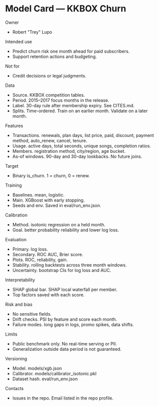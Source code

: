 # Model Card — KKBOX Churn

Owner
- Robert "Trey" Lupo

Intended use
- Predict churn risk one month ahead for paid subscribers.
- Support retention actions and budgeting.

Not for
- Credit decisions or legal judgments.

Data
- Source. KKBOX competition tables.
- Period. 2015–2017 focus months in the release.
- Label. 30-day rule after membership expiry. See CITES.md.
- Splits. Time-ordered. Train on an earlier month. Validate on a later month.

Features
- Transactions. renewals, plan days, list price, paid, discount, payment method, auto_renew, cancel, tenure.
- Usage. active days, total seconds, unique songs, completion ratios.
- Members. registration method, city/region, age bucket.
- As-of windows. 90-day and 30-day lookbacks. No future joins.

Target
- Binary is_churn. 1 = churn, 0 = renew.

Training
- Baselines. mean, logistic.
- Main. XGBoost with early stopping.
- Seeds and env. Saved in eval/run_env.json.

Calibration
- Method. isotonic regression on a held month.
- Goal. better probability reliability and lower log loss.

Evaluation
- Primary. log loss.
- Secondary. ROC AUC, Brier score.
- Plots. ROC, reliability, gain.
- Stability. rolling backtests across three month windows.
- Uncertainty. bootstrap CIs for log loss and AUC.

Interpretability
- SHAP global bar. SHAP local waterfall per member.
- Top factors saved with each score.

Risk and bias
- No sensitive fields.
- Drift checks. PSI by feature and score each month.
- Failure modes. long gaps in logs, promo spikes, data shifts.

Limits
- Public benchmark only. No real-time serving or PII.
- Generalization outside data period is not guaranteed.

Versioning
- Model. models/xgb.json
- Calibrator. models/calibrator_isotonic.pkl
- Dataset hash. eval/run_env.json

Contacts
- Issues in the repo. Email listed in the repo profile.